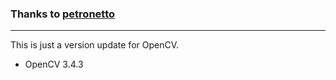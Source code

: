 ### Thanks to [petronetto](https://github.com/petronetto/alpine-opencv-python)

---

This is just a version update for OpenCV.

- OpenCV 3.4.3
